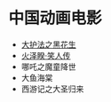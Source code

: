 # 中国动画电影
+ [大护法之黑花生](https://www.imdb.com/title/tt7146054/?ref_=nv_sr_srsg_0_tt_1_nm_0_q_%25E5%25A4%25A7%25E6%258A%25A4%25E6%25B3%2595)
+ [火泽睽·笑人传](https://baike.baidu.com/item/%E5%A6%99%E5%85%88%E7%94%9F%E4%B9%8B%E7%81%AB%E6%B3%BD%E7%9D%BD%E7%AC%91%E4%BA%BA%E4%BC%A0/15498097)
+ 哪吒之魔童降世
+ 大鱼海棠
+ 西游记之大圣归来
